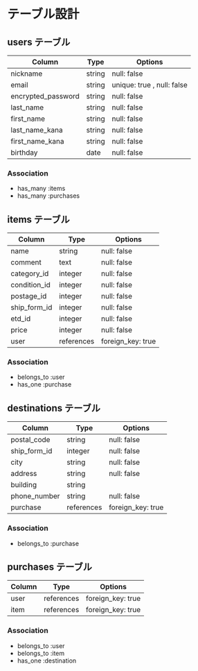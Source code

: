 
# テーブル設計

## users テーブル

| Column             | Type    | Options                    |
| ------------------ | ------- | -------------------------- |
| nickname           | string  | null: false                |
| email              | string  | unique: true , null: false |
| encrypted_password | string  | null: false                |
| last_name          | string  | null: false                |
| first_name         | string  | null: false                |
| last_name_kana     | string  | null: false                |
| first_name_kana    | string  | null: false                |
| birthday           | date    | null: false                |

### Association
- has_many :items
- has_many :purchases

## items テーブル

| Column       | Type       | Options           |
| ------------ | ---------- | ----------------- |
| name         | string     | null: false       |
| comment      | text       | null: false       |
| category_id  | integer    | null: false       |
| condition_id | integer    | null: false       |
| postage_id   | integer    | null: false       |
| ship_form_id | integer    | null: false       |
| etd_id       | integer    | null: false       |
| price        | integer    | null: false       |
| user         | references | foreign_key: true |

### Association

- belongs_to :user
- has_one :purchase

## destinations テーブル

| Column                | Type       | Options           |
| --------------------- | ---------- | ----------------- |
| postal_code           | string     | null: false       |
| ship_form_id          | integer    | null: false       |
| city                  | string     | null: false       |
| address               | string     | null: false       |
| building              | string     | 
| phone_number          | string     | null: false       |
| purchase              | references | foreign_key: true |

### Association

- belongs_to :purchase

## purchases テーブル

| Column                | Type       | Options           |
| --------------------- | ---------- | ----------------- |
| user                  | references | foreign_key: true |
| item                  | references | foreign_key: true |


### Association

- belongs_to :user
- belongs_to :item
- has_one :destination
